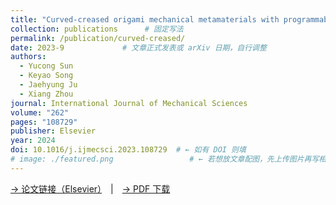 ```yaml
---
title: "Curved-creased origami mechanical metamaterials with programmable stabilities and stiffnesses"
collection: publications      # 固定写法
permalink: /publication/curved-creased/
date: 2023-9             # 文章正式发表或 arXiv 日期，自行调整
authors:
  - Yucong Sun
  - Keyao Song
  - Jaehyung Ju
  - Xiang Zhou
journal: International Journal of Mechanical Sciences
volume: "262"
pages: "108729"
publisher: Elsevier
year: 2024
doi: 10.1016/j.ijmecsci.2023.108729  # ← 如有 DOI 则填
# image: ./featured.png                 # ← 若想放文章配图，先上传图片再写相对路径
---
```



[→ 论文链接（Elsevier）](https://doi.org/10.1016/j.ijmecsci.2024.108729)　|　[→ PDF 下载](#)
